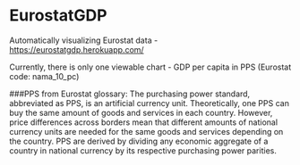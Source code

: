 # EurostatGDP
Automatically visualizing Eurostat data - https://eurostatgdp.herokuapp.com/

Currently, there is only one viewable chart - GDP per capita in PPS (Eurostat code: nama_10_pc)

###PPS from Eurostat glossary:
The purchasing power standard, abbreviated as PPS, is an artificial currency unit. Theoretically, one PPS can buy the same amount of goods and services in each country. However, price differences across borders mean that different amounts of national currency units are needed for the same goods and services depending on the country. PPS are derived by dividing any economic aggregate of a country in national currency by its respective purchasing power parities.



